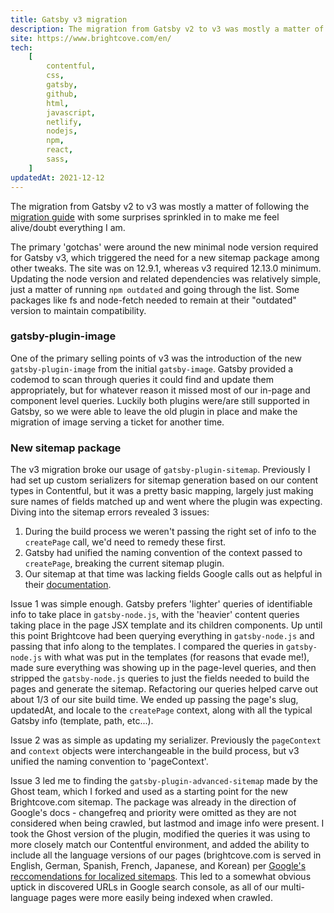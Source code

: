 ```yaml
---
title: Gatsby v3 migration
description: The migration from Gatsby v2 to v3 was mostly a matter of following the migration guide with some surprises sprinkled in to make me feel alive/doubt everything I am.
site: https://www.brightcove.com/en/
tech:
    [
        contentful,
        css,
        gatsby,
        github,
        html,
        javascript,
        netlify,
        nodejs,
        npm,
        react,
        sass,
    ]
updatedAt: 2021-12-12
---
```


The migration from Gatsby v2 to v3 was mostly a matter of following the [migration guide](https://www.gatsbyjs.com/docs/reference/release-notes/migrating-from-v2-to-v3/ "Gatsby v2 to v3 migration guide") with some surprises sprinkled in to make me feel alive/doubt everything I am.

The primary 'gotchas' were around the new minimal node version required for Gatsby v3, which triggered the need for a new sitemap package among other tweaks. The site was on 12.9.1, whereas v3 required 12.13.0 minimum. Updating the node version and related dependencies was relatively simple, just a matter of running `npm outdated` and going through the list. Some packages like fs and node-fetch needed to remain at their "outdated" version to maintain compatibility.

### gatsby-plugin-image

One of the primary selling points of v3 was the introduction of the new `gatsby-plugin-image` from the initial `gatsby-image`. Gatsby provided a codemod to scan through queries it could find and update them appropriately, but for whatever reason it missed most of our in-page and component level queries. Luckily both plugins were/are still supported in Gatsby, so we were able to leave the old plugin in place and make the migration of image serving a ticket for another time.

### New sitemap package

The v3 migration broke our usage of `gatsby-plugin-sitemap`. Previously I had set up custom serializers for sitemap generation based on our content types in Contentful, but it was a pretty basic mapping, largely just making sure names of fields matched up and went where the plugin was expecting. Diving into the sitemap errors revealed 3 issues:

1. During the build process we weren't passing the right set of info to the `createPage` call, we'd need to remedy these first.
2. Gatsby had unified the naming convention of the context passed to `createPage`, breaking the current sitemap plugin.
3. Our sitemap at that time was lacking fields Google calls out as helpful in their [documentation](https://developers.google.com/search/docs/advanced/sitemaps/build-sitemap "Google sitemap documentation").

Issue 1 was simple enough. Gatsby prefers 'lighter' queries of identifiable info to take place in `gatsby-node.js`, with the 'heavier' content queries taking place in the page JSX template and its children components. Up until this point Brightcove had been querying everything in `gatsby-node.js` and passing that info along to the templates. I compared the queries in `gatsby-node.js` with what was put in the templates (for reasons that evade me!), made sure everything was showing up in the page-level queries, and then stripped the `gatsby-node.js` queries to just the fields needed to build the pages and generate the sitemap. Refactoring our queries helped carve out about 1/3 of our site build time. We ended up passing the page's slug, updatedAt, and locale to the `createPage` context, along with all the typical Gatsby info (template, path, etc...).

Issue 2 was as simple as updating my serializer. Previously the `pageContext` and `context` objects were interchangeable in the build process, but v3 unified the naming convention to 'pageContext'.

Issue 3 led me to finding the `gatsby-plugin-advanced-sitemap` made by the Ghost team, which I forked and used as a starting point for the new Brightcove.com sitemap. The package was already in the direction of Google's docs - changefreq and priority were omitted as they are not considered when being crawled, but lastmod and image info were present. I took the Ghost version of the plugin, modified the queries it was using to more closely match our Contentful environment, and added the ability to include all the language versions of our pages (brightcove.com is served in English, German, Spanish, French, Japanese, and Korean) per [Google's reccomendations for localized sitemaps](https://developers.google.com/search/docs/advanced/crawling/localized-versions "Google's reccomendations for localized sitemaps"). This led to a somewhat obvious uptick in discovered URLs in Google search console, as all of our multi-language pages were more easily being indexed when crawled.
